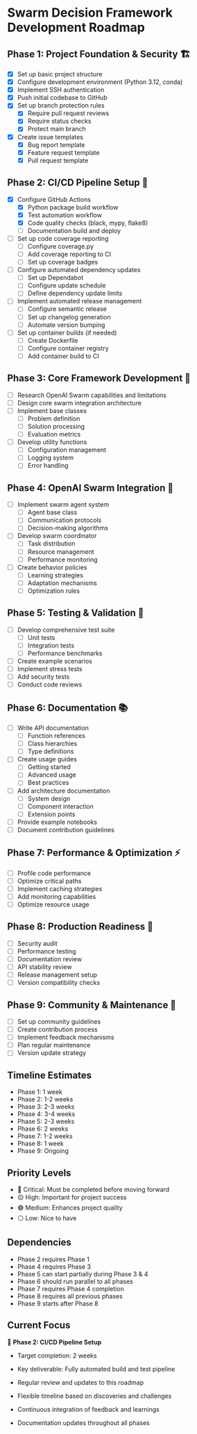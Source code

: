 # Swarm Decision Framework Development Roadmap

## Phase 1: Project Foundation & Security 🏗️

- [x] Set up basic project structure
- [x] Configure development environment (Python 3.12, conda)
- [x] Implement SSH authentication
- [x] Push initial codebase to GitHub
- [x] Set up branch protection rules
  - [x] Require pull request reviews
  - [x] Require status checks
  - [x] Protect main branch
- [x] Create issue templates
  - [x] Bug report template
  - [x] Feature request template
  - [x] Pull request template

## Phase 2: CI/CD Pipeline Setup 🔄

- [x] Configure GitHub Actions
  - [x] Python package build workflow
  - [x] Test automation workflow
  - [x] Code quality checks (black, mypy, flake8)
  - [ ] Documentation build and deploy
- [ ] Set up code coverage reporting
  - [ ] Configure coverage.py
  - [ ] Add coverage reporting to CI
  - [ ] Set up coverage badges
- [ ] Configure automated dependency updates
  - [ ] Set up Dependabot
  - [ ] Configure update schedule
  - [ ] Define dependency update limits
- [ ] Implement automated release management
  - [ ] Configure semantic release
  - [ ] Set up changelog generation
  - [ ] Automate version bumping
- [ ] Set up container builds (if needed)
  - [ ] Create Dockerfile
  - [ ] Configure container registry
  - [ ] Add container build to CI

## Phase 3: Core Framework Development 🧠

- [ ] Research OpenAI Swarm capabilities and limitations
- [ ] Design core swarm integration architecture
- [ ] Implement base classes
  - [ ] Problem definition
  - [ ] Solution processing
  - [ ] Evaluation metrics
- [ ] Develop utility functions
  - [ ] Configuration management
  - [ ] Logging system
  - [ ] Error handling

## Phase 4: OpenAI Swarm Integration 🤖

- [ ] Implement swarm agent system
  - [ ] Agent base class
  - [ ] Communication protocols
  - [ ] Decision-making algorithms
- [ ] Develop swarm coordinator
  - [ ] Task distribution
  - [ ] Resource management
  - [ ] Performance monitoring
- [ ] Create behavior policies
  - [ ] Learning strategies
  - [ ] Adaptation mechanisms
  - [ ] Optimization rules

## Phase 5: Testing & Validation 🧪

- [ ] Develop comprehensive test suite
  - [ ] Unit tests
  - [ ] Integration tests
  - [ ] Performance benchmarks
- [ ] Create example scenarios
- [ ] Implement stress tests
- [ ] Add security tests
- [ ] Conduct code reviews

## Phase 6: Documentation 📚

- [ ] Write API documentation
  - [ ] Function references
  - [ ] Class hierarchies
  - [ ] Type definitions
- [ ] Create usage guides
  - [ ] Getting started
  - [ ] Advanced usage
  - [ ] Best practices
- [ ] Add architecture documentation
  - [ ] System design
  - [ ] Component interaction
  - [ ] Extension points
- [ ] Provide example notebooks
- [ ] Document contribution guidelines

## Phase 7: Performance & Optimization ⚡

- [ ] Profile code performance
- [ ] Optimize critical paths
- [ ] Implement caching strategies
- [ ] Add monitoring capabilities
- [ ] Optimize resource usage

## Phase 8: Production Readiness 🚀

- [ ] Security audit
- [ ] Performance testing
- [ ] Documentation review
- [ ] API stability review
- [ ] Release management setup
- [ ] Version compatibility checks

## Phase 9: Community & Maintenance 🤝

- [ ] Set up community guidelines
- [ ] Create contribution process
- [ ] Implement feedback mechanisms
- [ ] Plan regular maintenance
- [ ] Version update strategy

## Timeline Estimates

- Phase 1: 1 week
- Phase 2: 1-2 weeks
- Phase 3: 2-3 weeks
- Phase 4: 3-4 weeks
- Phase 5: 2-3 weeks
- Phase 6: 2 weeks
- Phase 7: 1-2 weeks
- Phase 8: 1 week
- Phase 9: Ongoing

## Priority Levels

- 🔴 Critical: Must be completed before moving forward
- 🟡 High: Important for project success
- 🟢 Medium: Enhances project quality
- ⚪ Low: Nice to have

## Dependencies

- Phase 2 requires Phase 1
- Phase 4 requires Phase 3
- Phase 5 can start partially during Phase 3 & 4
- Phase 6 should run parallel to all phases
- Phase 7 requires Phase 4 completion
- Phase 8 requires all previous phases
- Phase 9 starts after Phase 8

## Current Focus

🎯 **Phase 2: CI/CD Pipeline Setup**

- Target completion: 2 weeks
- Key deliverable: Fully automated build and test pipeline

- Regular review and updates to this roadmap
- Flexible timeline based on discoveries and challenges
- Continuous integration of feedback and learnings
- Documentation updates throughout all phases
